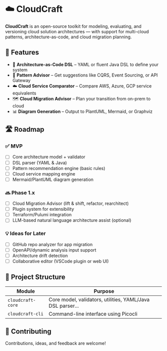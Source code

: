 # ☁️ CloudCraft

**CloudCraft** is an open-source toolkit for modeling, evaluating, and versioning cloud solution architectures — with support for multi-cloud patterns, architecture-as-code, and cloud migration planning.

## 🌟 Features

- 🔧 **Architecture-as-Code DSL** – YAML or fluent Java DSL to define your system
- 🧠 **Pattern Advisor** – Get suggestions like CQRS, Event Sourcing, or API Gateway
- ☁️ **Cloud Service Comparator** – Compare AWS, Azure, GCP service equivalents
- 🗺️ **Cloud Migration Advisor** – Plan your transition from on-prem to cloud
- 📊 **Diagram Generation** – Output to PlantUML, Mermaid, or Graphviz

## 🛣️ Roadmap

### ✅ MVP
- [ ] Core architecture model + validator
- [ ] DSL parser (YAML & Java)
- [ ] Pattern recommendation engine (basic rules)
- [ ] Cloud service mapping engine
- [ ] Mermaid/PlantUML diagram generation

### 🔜 Phase 1.x
- [ ] Cloud Migration Advisor (lift & shift, refactor, rearchitect)
- [ ] Plugin system for extensibility
- [ ] Terraform/Pulumi integration
- [ ] LLM-based natural language architecture assist (optional)

### 💡 Ideas for Later
- [ ] GitHub repo analyzer for app migration
- [ ] OpenAPI/dynamic analysis input support
- [ ] Architecture drift detection
- [ ] Collaborative editor (VSCode plugin or web UI)

## 🧱 Project Structure

| Module                        | Purpose                                                    |
|------------------------------|------------------------------------------------------------|
| `cloudcraft-core`            | Core model, validators, utilities, YAML/Java DSL parser... |
| `cloudcraft-cli`             | Command-line interface using Picocli                       |

## 🤝 Contributing

Contributions, ideas, and feedback are welcome!
